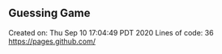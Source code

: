 ## Guessing Game
Created on: Thu Sep 10 17:04:49 PDT 2020
Lines of code:
      36
https://pages.github.com/
